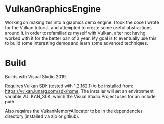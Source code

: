 # VulkanGraphicsEngine
Working on making this into a graphics demo engine. I took the code I wrote for the Vulkan tutorial, and attempted to create some useful abstractions around it, in order to refamiliarize myself with Vulkan, after not having worked with it for the better part of a year. My goal is to eventually use this to build some interesting demos and learn some advanced techniques.

# Build
Builds with Visual Studio 2019.

Requires Vulkan SDK (tested with 1.2.162.1) to be installed from: https://vulkan.lunarg.com/sdk/home. The installer will set an environment variable VULKAN_SDK, which the Visual Studio Project uses for an include path.

Also requires the VulkanMemoryAllocator to be in the dependencies directory (installed via zip or github).
